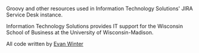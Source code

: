 Groovy and other resources used in Information Technology Solutions' JIRA Service Desk instance.

Information Technology Solutions provides IT support for the Wisconsin School of Business at the University of Wisconsin-Madison.

All code written by [Evan Winter](http://evanwinter.me)